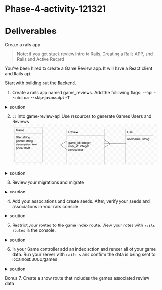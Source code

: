 # Phase-4-activity-121321



# Deliverables
Create a rails app 

>Note: if you get stuck review Intro to Rails, Creating a Rails APP, and Rails and Active Record 

You've been hired to create a Game Review app. It will have a React client and Rails api. 

Start with building out the Backend.

1. Create a rails app named game_reviews. Add the following flags: --api --minimal --skip-javascript -T
 <details>
      <summary>
        solution 
      </summary>
      <hr/>
        rails new game-review-api --api --minimal --skip-javascript -T
      <hr/>
 </details>

2. `cd` into game-review-api Use resources to generate Games Users and Reviews 
![game_domain](assets/game_domain.png)


 <details>
      <summary>
        solution 
      </summary>
      <hr/>
        rails g resource game title genre description:text price:float
        </br>
        rails g resource user username 
        </br>
        rails g resource review game:belongs_to user:belongs_to review:text
      <hr/>
 </details>

3. Review your migrations and migrate

 <details>
      <summary>
        solution 
      </summary>
      <hr/>
      <img src="assets/schema_image.png"
        alt="schema"
        style="margin-right: 10px;" />
      <hr/>
 </details>

 4. Add your associations and create seeds. After, verify  your seeds and associations in your rails console 
 
 <details>
      <summary>
        solution 
      </summary>
      <hr/>
      <img src="assets/seed_image.png"
        alt="seeds"
        style="margin-right: 10px;" />
        <img src="assets/game_model.png"
        alt="game model"
        style="margin-right: 10px;" />
        <img src="assets/user_model.png"
        alt="user model"
        style="margin-right: 10px;" />
        <img src="assets/review_model.png"
        alt="seeds"
        style="margin-right: 10px;" />
      <hr/>
 </details>

 5. Restrict your routes to the game index route. View your rotes with `rails routes` in the console. 

 <details>
      <summary>
        solution 
      </summary>
      <hr/>
      <img src="assets/rails_routes.png"
        alt="routes"
        style="margin-right: 10px;" />
        <img src="assets/console_routes.png"
        alt="console routes"
        style="margin-right: 10px;" />
      <hr/>
 </details>

 6. In your Game controller add an index action and render all of your game data.
 Run your server with `rails s` and confirm the data is being sent to localhost:3000/games

  <details>
      <summary>
        solution 
      </summary>
      <hr/>
      <img src="assets/game_index.png"
        alt="game index"
        style="margin-right: 10px;" />
      <hr/>
 </details>

 Bonus
 7. Create a show route that includes the games associated review data
